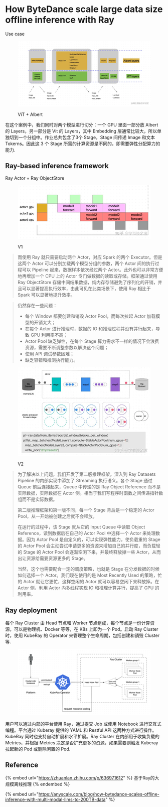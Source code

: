 # How ByteDance scale large data size offline inference with Ray

Use case

<figure><img src="../.gitbook/assets/image (1) (1) (1) (1) (1) (1).png" alt=""><figcaption><p>ViT + Albert</p></figcaption></figure>

在这个案例中，我们同时对两个模型进行切分：一个 GPU 里面一部分放 Albert 的 Layers，另一部分是 Vit 的 Layers，其中 Embedding 层通常比较大，所以单独切到一个分组中。作业总共包含了3个 Stage，Stage 间传递 Image 和文本 Tokerns。因此这 3 个 Stage 所需的计算资源是不同的，即需要弹性分配算力的能力.

## Ray-based inference framework

Ray Actor + Ray ObjectStore

<figure><img src="../.gitbook/assets/image (6).png" alt=""><figcaption><p>V1</p></figcaption></figure>

> 而使用 Ray 就只需要启动两个 Actor，对应 Spark 的两个 Executor。但是这两个 Actor 可以分别加载两个模型分组的参数，两个 Actor 间的执行过程可以 Pipeline 起来，数据样本依次经过两个 Actor。此外也可以非常方便地再增加一个 CPU 上的 Actor 专门做数据的读取或存储。框架通过使用 Ray ObjectStore 存储中间结果数据，纯内存存储避免了序列化的开销，并且可以显著提高执行效率，由此可见在此类场景下，使用 Ray 相比于 Spark 可以显著地提升效率。

> 仍然存在一些问题：
>
> * 每个 Window 都要创建和销毁 Actor Pool，而每次拉起 Actor 加载模型的开销太大；
> * 在每个 Actor 进行推理时，数据的 IO 和推理过程并没有并行起来，导致 GPU 利用率不高；
> * Actor Pool 缺乏弹性，在每个 Stage 算力需求不一样的情况下会浪费资源，需要不断调整参数以解决这个问题；
> * 使用 API 调试参数困难；
> * 缺乏容错和推测执行能力。

<figure><img src="../.gitbook/assets/image (1) (1) (1) (1).png" alt=""><figcaption><p>V2</p></figcaption></figure>

> 为了解决以上问题，我们开发了第二版推理框架。深入到 Ray Datasets Pipeline 的内部实现中添加了 Streaming 执行语义。各个 Stage 通过 Queue 前后连接起来，Queue 中传递的是 Ray Object Reference 而不是实际数据，实际数据在 Actor 侧。相当于我们写程序时函数之间传递指针数组而不是实际数据。
>
> 第二版推理框架和第一版不同，每一个 Stage 背后是一个稳定的 Actor Pool，从一开始被创建之后就不会释放。
>
> 在运行的过程中，该 Stage 就从它的 Input Queue 中读取 Object Reference，读到数据后在自己的 Actor Pool 中选择一个 Actor 来处理数据。因为 Actor Pool 是自定义的，可以实现弹性能力，使负载重的 Stage 的 Actor Pool 会主动尝试申请更多的资源来增加自己的并行度，而负载轻的 Stage 的 Actor Pool 会逐渐空闲下来，并最终释放掉一些 Actor，从而出让资源给需要资源更多的 Stage。
>
> 当然，这个也需要配合一定的调度策略，也就是 Stage 在分发数据的时候如何选择一个 Actor。我们现在使用的是 Most Recently Used 的策略，忙的 Actor 就让它更忙，这样空闲的 Actor 就可以容易空闲下来释放掉。在 Actor 侧，利用 Actor 内多线程实现 IO 和推理计算并行，提高了 GPU 的利用率。

## Ray deployment

每个 Ray Cluster 由 Head 节点和 Worker 节点组成，每个节点是一份计算资源，可以是物理机、Docker 等等，在 K8s 上即为一个 Pod。启动 Ray Cluster 时，使用 KubeRay 的 Operator 来管理整个生命周期，包括创建和销毁 Cluster 等.

<figure><img src="../.gitbook/assets/image (28).png" alt=""><figcaption></figcaption></figure>

用户可以通过内部的平台使用 Ray，通过提交 Job 或使用 Notebook 进行交互式编程。平台通过 Kuberay 提供的 YAML 和 Restful API 这两种方式进行操作。KubeRay 同时也支持自动扩展和水平扩展。Ray Cluster 在内部用于收集负载的 Metrics，并根据 Metrics 决定是否扩充更多的资源，如果需要则触发 Kuberay 拉起新的 Pod 或删除闲置的 Pod.

## Reference

{% embed url="https://zhuanlan.zhihu.com/p/636971612" %}
基于Ray的大规模离线推理
{% endembed %}

{% embed url="https://anyscale.com/blog/how-bytedance-scales-offline-inference-with-multi-modal-llms-to-200TB-data" %}

